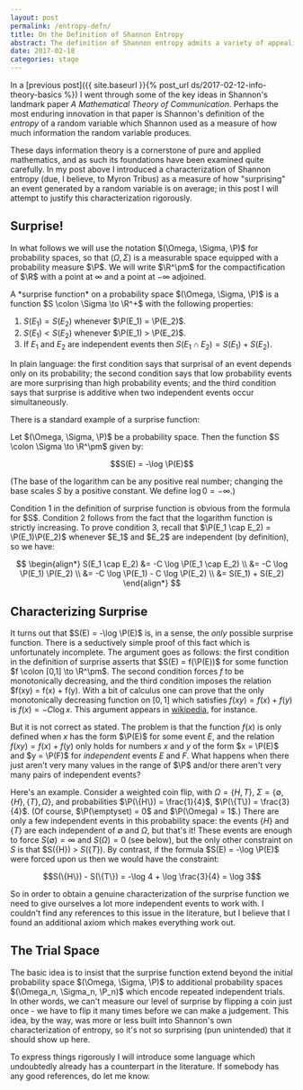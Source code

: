 ```yaml
---
layout: post
permalink: /entropy-defn/
title: On the Definition of Shannon Entropy
abstract: The definition of Shannon entropy admits a variety of appealing characterizations; here I will explore the characterization via "average surprisal".
date: 2017-02-18
categories: stage
---
```


In a [previous post]({{ site.baseurl }}{% post_url ds/2017-02-12-info-theory-basics %}) I went through some of the key ideas in Shannon's landmark paper *A Mathematical Theory of Communication*.  Perhaps the most enduring innovation in that paper is Shannon's definition of the *entropy* of a random variable which Shannon used as a measure of how much information the random variable produces.

These days information theory is a cornerstone of pure and applied mathematics, and as such its foundations have been examined quite carefully.  In my post above I introduced a characterization of Shannon entropy (due, I believe, to Myron Tribus) as a measure of how "surprising" an event generated by a random variable is on average; in this post I will attempt to justify this characterization rigorously.

## Surprise!

In what follows we will use the notation $(\Omega, \Sigma, \P)$ for probability spaces, so that $(\Omega, \Sigma)$ is a measurable space equipped with a probability measure $\P$.  We will write $\R^\pm$ for the compactification of $\R$ with a point at $\infty$ and a point at $-\infty$ adjoined.

<div class="definition">
A *surprise function* on a probability space $(\Omega, \Sigma, \P)$ is a function $S \colon \Sigma \to \R^+$ with the following properties:

1. $S(E_1) = S(E_2)$ whenever $\P(E_1) = \P(E_2)$.
2. $S(E_1) < S(E_2)$ whenever $\P(E_1) > \P(E_2)$.
3. If $E_1$ and $E_2$ are independent events then $S(E_1 \cap E_2) = S(E_1) + S(E_2)$.
</div>

In plain language: the first condition says that surprisal of an event depends only on its probability; the second condition says that low probability events are more surprising than high probability events; and the third condition says that surprise is additive when two independent events occur simultaneously.

There is a standard example of a surprise function:

<div class="lemma">
Let $(\Omega, \Sigma, \P)$ be a probability space.  Then the function $S \colon \Sigma \to \R^\pm$ given by:

$$S(E) = -\log \P(E)$$

(The base of the logarithm can be any positive real number; changing the base scales $S$ by a positive constant.  We define $\log 0 = -\infty$.)
</div>
<div class="proof">
Condition 1 in the definition of surprise function is obvious from the formula for $S$.  Condition 2 follows from the fact that the logarithm function is strictly increasing.  To prove condition 3, recall that $\P(E_1 \cap E_2) = \P(E_1)\P(E_2)$ whenever $E_1$ and $E_2$ are independent (by definition), so we have:

$$
\begin{align*}
S(E_1 \cap E_2) &= -C \log \P(E_1 \cap E_2) \\
&= -C \log \P(E_1) \P(E_2) \\
&= -C \log \P(E_1) - C \log \P(E_2) \\
&= S(E_1) + S(E_2)
\end{align*}
$$

</div>

## Characterizing Surprise

It turns out that $S(E) = -\log \P(E)$ is, in a sense, the *only* possible surprise function.  There is a seductively simple proof of this fact which is unfortunately incomplete.  The argument goes as follows: the first condition in the definition of surprise asserts that $S(E) = f(\P(E))$ for some function $f \colon [0,1] \to \R^\pm$.  The second condition forces $f$ to be monotonically decreasing, and the third condition imposes the relation $f(xy) = f(x) + f(y).  With a bit of calculus one can prove that the only monotonically decreasing function on $[0,1]$ which satisfies $f(xy) = f(x) + f(y)$ is $f(x) = -C \log x$.  This argument appears in [wikipedia][1], for instance.

But it is not correct as stated.  The problem is that the function $f(x)$ is only defined when $x$ has the form $\P(E)$ for some event $E$, and the relation $f(xy) = f(x) + f(y)$ only holds for numbers $x$ and $y$ of the form $x = \P(E)$ and $y = \P(F)$ for *independent* events $E$ and $F$.  What happens when there just aren't very many values in the range of $\P$ and/or there aren't very many pairs of independent events?

Here's an example.  Consider a weighted coin flip, with $\Omega = \{H, T\}$, $\Sigma = \{\emptyset, \{H\}, \{T\}, \Omega\}$, and probabilities $\P(\{H\}) = \frac{1}{4}$, $\P(\{T\}) = \frac{3}{4}$.  (Of course, $\P(\emptyset) = 0$ and $\P(\Omega) = 1$.)  There are only a few independent events in this probability space: the events $\{H\}$ and $\{T\}$ are each independent of $\emptyset$ and $\Omega$, but that's it!  These events are enough to force $S(\emptyset) = \infty$ and $S(\Omega) = 0$ (see below), but the only other constraint on $S$ is that $S(\{H\}) > $S(\{T\})$.  By contrast, if the formula $S(E) = -\log \P(E)$ were forced upon us then we would have the constraint:

$$S(\{H\}) - S(\{T\}) = -\log 4 + \log \frac{3}{4} = \log 3$$

So in order to obtain a genuine characterization of the surprise function we need to give ourselves a lot more independent events to work with.  I couldn't find any references to this issue in the literature, but I believe that I found an additional axiom which makes everything work out.

## The Trial Space

The basic idea is to insist that the surprise function extend beyond the initial probability space $(\Omega, \Sigma, \P)$ to additional probability spaces $(\Omega_n, \Sigma_n, \P_n)$ which encode repeated independent trials.  In other words, we can't measure our level of surprise by flipping a coin just once - we have to flip it many times before we can make a judgement.  This idea, by the way, was more or less built into Shannon's own characterization of entropy, so it's not so surprising (pun unintended) that it should show up here.

To express things rigorously I will introduce some language which undoubtedly already has a counterpart in the literature.  If somebody has any good references, do let me know.









[1]: https://en.wikipedia.org/wiki/Self-information "Self-information"
